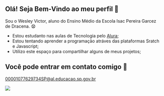 ## Olá! Seja Bem-Vindo ao meu perfil 👋
Sou o Wesley Victor, aluno do Ensino Médio da Escola Isac Pereira Garcez de Dracena. 😧

- Estou estudanto nas aulas de Tecnologia pelo [Alura](https://www.alura.com.br);
- Estou tentando aprender a programação atráves das plataformas Sratch e Javascript;
- Utilizo este espaço para compartilhar alguns de meus projetos;

## Você pode entrar em contato comigo 📧

00001077629734SP@al.educacao.sp.gov.br


![](https://media.tenor.com/NfEGhy9EiWkAAAAM/jealous.gif)



